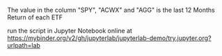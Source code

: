 The value in the column "SPY", "ACWX" and "AGG" is the last 12 Months Return of each ETF

run the script in Jupyter Notebook online at https://mybinder.org/v2/gh/jupyterlab/jupyterlab-demo/try.jupyter.org?urlpath=lab
